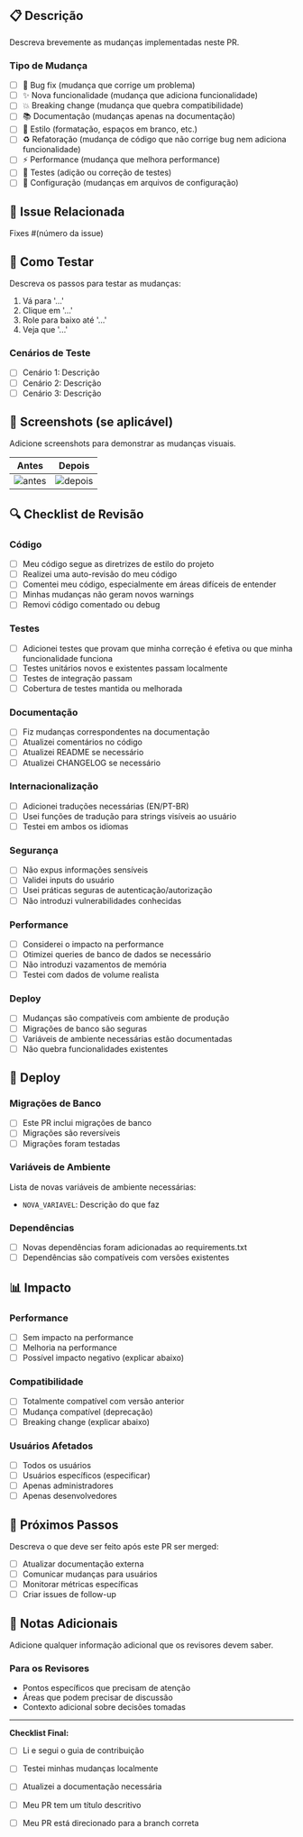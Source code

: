 ## 📋 Descrição

Descreva brevemente as mudanças implementadas neste PR.

### Tipo de Mudança
- [ ] 🐛 Bug fix (mudança que corrige um problema)
- [ ] ✨ Nova funcionalidade (mudança que adiciona funcionalidade)
- [ ] 💥 Breaking change (mudança que quebra compatibilidade)
- [ ] 📚 Documentação (mudanças apenas na documentação)
- [ ] 🎨 Estilo (formatação, espaços em branco, etc.)
- [ ] ♻️ Refatoração (mudança de código que não corrige bug nem adiciona funcionalidade)
- [ ] ⚡ Performance (mudança que melhora performance)
- [ ] 🧪 Testes (adição ou correção de testes)
- [ ] 🔧 Configuração (mudanças em arquivos de configuração)

## 🔗 Issue Relacionada

Fixes #(número da issue)

## 🧪 Como Testar

Descreva os passos para testar as mudanças:

1. Vá para '...'
2. Clique em '...'
3. Role para baixo até '...'
4. Veja que '...'

### Cenários de Teste
- [ ] Cenário 1: Descrição
- [ ] Cenário 2: Descrição
- [ ] Cenário 3: Descrição

## 📸 Screenshots (se aplicável)

Adicione screenshots para demonstrar as mudanças visuais.

| Antes | Depois |
|-------|--------|
| ![antes](url) | ![depois](url) |

## 🔍 Checklist de Revisão

### Código
- [ ] Meu código segue as diretrizes de estilo do projeto
- [ ] Realizei uma auto-revisão do meu código
- [ ] Comentei meu código, especialmente em áreas difíceis de entender
- [ ] Minhas mudanças não geram novos warnings
- [ ] Removi código comentado ou debug

### Testes
- [ ] Adicionei testes que provam que minha correção é efetiva ou que minha funcionalidade funciona
- [ ] Testes unitários novos e existentes passam localmente
- [ ] Testes de integração passam
- [ ] Cobertura de testes mantida ou melhorada

### Documentação
- [ ] Fiz mudanças correspondentes na documentação
- [ ] Atualizei comentários no código
- [ ] Atualizei README se necessário
- [ ] Atualizei CHANGELOG se necessário

### Internacionalização
- [ ] Adicionei traduções necessárias (EN/PT-BR)
- [ ] Usei funções de tradução para strings visíveis ao usuário
- [ ] Testei em ambos os idiomas

### Segurança
- [ ] Não expus informações sensíveis
- [ ] Validei inputs do usuário
- [ ] Usei práticas seguras de autenticação/autorização
- [ ] Não introduzi vulnerabilidades conhecidas

### Performance
- [ ] Considerei o impacto na performance
- [ ] Otimizei queries de banco de dados se necessário
- [ ] Não introduzi vazamentos de memória
- [ ] Testei com dados de volume realista

### Deploy
- [ ] Mudanças são compatíveis com ambiente de produção
- [ ] Migrações de banco são seguras
- [ ] Variáveis de ambiente necessárias estão documentadas
- [ ] Não quebra funcionalidades existentes

## 🚀 Deploy

### Migrações de Banco
- [ ] Este PR inclui migrações de banco
- [ ] Migrações são reversíveis
- [ ] Migrações foram testadas

### Variáveis de Ambiente
Lista de novas variáveis de ambiente necessárias:
- `NOVA_VARIAVEL`: Descrição do que faz

### Dependências
- [ ] Novas dependências foram adicionadas ao requirements.txt
- [ ] Dependências são compatíveis com versões existentes

## 📊 Impacto

### Performance
- [ ] Sem impacto na performance
- [ ] Melhoria na performance
- [ ] Possível impacto negativo (explicar abaixo)

### Compatibilidade
- [ ] Totalmente compatível com versão anterior
- [ ] Mudança compatível (deprecação)
- [ ] Breaking change (explicar abaixo)

### Usuários Afetados
- [ ] Todos os usuários
- [ ] Usuários específicos (especificar)
- [ ] Apenas administradores
- [ ] Apenas desenvolvedores

## 🔄 Próximos Passos

Descreva o que deve ser feito após este PR ser merged:
- [ ] Atualizar documentação externa
- [ ] Comunicar mudanças para usuários
- [ ] Monitorar métricas específicas
- [ ] Criar issues de follow-up

## 📝 Notas Adicionais

Adicione qualquer informação adicional que os revisores devem saber.

### Para os Revisores
- Pontos específicos que precisam de atenção
- Áreas que podem precisar de discussão
- Contexto adicional sobre decisões tomadas

---

**Checklist Final:**
- [ ] Li e segui o guia de contribuição
- [ ] Testei minhas mudanças localmente
- [ ] Atualizei a documentação necessária
- [ ] Meu PR tem um título descritivo
- [ ] Meu PR está direcionado para a branch correta

